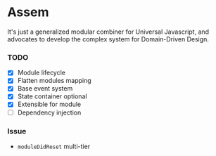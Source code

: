 # Assem
It's just a generalized modular combiner for Universal Javascript, and advocates to develop the complex system for Domain-Driven Design.

### TODO
 -[x] Module lifecycle
 -[x] Flatten modules mapping
 -[x] Base event system
 -[x] State container optional
 -[x] Extensible for module
 -[ ] Dependency injection
 
### Issue
* `moduleDidReset` multi-tier
